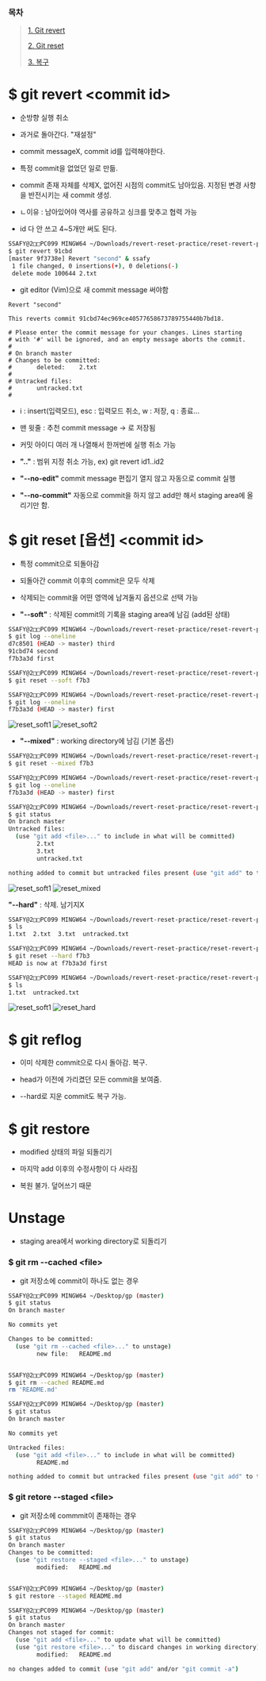 ### 목차

> [1. Git revert](#git-revert)
> 
> [2. Git reset](#git-reset)
> 
> [3. 복구](#git-reflog)



# $ git revert \<commit id>

- 순방향 실행 취소

- 과거로 돌아간다. "재설정"

- commit messageX, commit id를 입력해야한다.

- 특정 commit을 없었던 일로 만듦.

- commit 존재 자체를 삭제X, 없어진 시점의 commit도 남아있음. 지정된 변경 사항을 반전시키는 새 commit 생성.

- ㄴ이유 : 남아있어야 역사를 공유하고 싱크를 맞추고 협력 가능

- id 다 안 쓰고 4~5개만 써도 된다.

```bash
SSAFY@2□□PC099 MINGW64 ~/Downloads/revert-reset-practice/reset-revert-practice/revert (master)
$ git revert 91cbd
[master 9f3738e] Revert "second" & ssafy        
 1 file changed, 0 insertions(+), 0 deletions(-)
 delete mode 100644 2.txt
```

- git editor (Vim)으로 새 commit message 써야함

```vim
Revert "second"

This reverts commit 91cbd74ec969ce40577658673789755440b7bd18.

# Please enter the commit message for your changes. Lines starting
# with '#' will be ignored, and an empty message aborts the commit.
#
# On branch master
# Changes to be committed:
#       deleted:    2.txt
#
# Untracked files:
#       untracked.txt
#
```

- i : insert(입력모드), esc : 입력모드 취소, w : 저장, q : 종료...

- 맨 윗줄 : 추천 commit message -> 로 저장됨

- 커밋 아이디 여러 개 나열해서 한꺼번에 실행 취소 가능

- **".."** : 범위 지정 취소 가능, ex) git revert id1..id2

- **"--no-edit"** commit message 편집기 열지 않고 자동으로 commit 실행

- **"--no-commit"** 자동으로 commit을 하지 않고 add만 해서 staging area에 올리기만 함.



# $ git reset [옵션] \<commit id>

- 특정 commit으로 되돌아감

- 되돌아간 commit 이후의 commit은 모두  삭제

- 삭제되는 commit을 어떤 영역에 남겨둘지 옵션으로 선택 가능

- **"--soft"** : 삭제된 commit의 기록을 staging area에 남김 (add된 상태)

```bash
SSAFY@2□□PC099 MINGW64 ~/Downloads/revert-reset-practice/reset-revert-practice/reset/soft (master)
$ git log --oneline
d7c8501 (HEAD -> master) third
91cbd74 second
f7b3a3d first

SSAFY@2□□PC099 MINGW64 ~/Downloads/revert-reset-practice/reset-revert-practice/reset/soft (master)
$ git reset --soft f7b3

SSAFY@2□□PC099 MINGW64 ~/Downloads/revert-reset-practice/reset-revert-practice/reset/soft (master)
$ git log --oneline
f7b3a3d (HEAD -> master) first
```

![reset_soft1](images/git_reset_soft1.PNG) ![reset_soft2](images/git_reset_soft2.PNG)

- **"--mixed"** : working directory에 남김 (기본 옵션)

```bash
SSAFY@2□□PC099 MINGW64 ~/Downloads/revert-reset-practice/reset-revert-practice/reset/mixed (master)
$ git reset --mixed f7b3

SSAFY@2□□PC099 MINGW64 ~/Downloads/revert-reset-practice/reset-revert-practice/reset/mixed (master)
$ git log --oneline
f7b3a3d (HEAD -> master) first

SSAFY@2□□PC099 MINGW64 ~/Downloads/revert-reset-practice/reset-revert-practice/reset/mixed (master)
$ git status
On branch master
Untracked files:
  (use "git add <file>..." to include in what will be committed)
        2.txt
        3.txt
        untracked.txt

nothing added to commit but untracked files present (use "git add" to track)
```

![reset_soft1](images/git_reset_soft1.PNG) ![reset_mixed](images/git_reset_mixed.PNG)

**"--hard"** : 삭제. 남기지X

```bash
SSAFY@2□□PC099 MINGW64 ~/Downloads/revert-reset-practice/reset-revert-practice/reset/hard (master)
$ ls
1.txt  2.txt  3.txt  untracked.txt

SSAFY@2□□PC099 MINGW64 ~/Downloads/revert-reset-practice/reset-revert-practice/reset/hard (master)
$ git reset --hard f7b3
HEAD is now at f7b3a3d first

SSAFY@2□□PC099 MINGW64 ~/Downloads/revert-reset-practice/reset-revert-practice/reset/hard (master)
$ ls
1.txt  untracked.txt
```

![reset_soft1](images/git_reset_soft1.PNG) ![reset_hard](images/git_reset_hard.PNG)



# $ git reflog

- 이미 삭제한 commit으로 다시 돌아감. 복구.

- head가 이전에 가리켰던 모든 commit을 보여줌.

- --hard로 지운 commit도 복구 가능.

# $ git restore

- modified 상태의 파일 되돌리기

- 마지막 add 이후의 수정사항이 다 사라짐

- 복원 불가. 덮어쓰기 때문



# Unstage

- staging area에서 working directory로 되돌리기

### $ git rm --cached \<file>

- git 저장소에 commit이 하나도 없는 경우

```bash
SSAFY@2□□PC099 MINGW64 ~/Desktop/gp (master)
$ git status
On branch master

No commits yet

Changes to be committed:
  (use "git rm --cached <file>..." to unstage)
        new file:   README.md


SSAFY@2□□PC099 MINGW64 ~/Desktop/gp (master)
$ git rm --cached README.md 
rm 'README.md'

SSAFY@2□□PC099 MINGW64 ~/Desktop/gp (master)
$ git status
On branch master

No commits yet

Untracked files:
  (use "git add <file>..." to include in what will be committed)
        README.md

nothing added to commit but untracked files present (use "git add" to track)
```

### $ git retore --staged \<file>

- git 저장소에 commmit이 존재하는 경우

```bash
SSAFY@2□□PC099 MINGW64 ~/Desktop/gp (master)
$ git status
On branch master
Changes to be committed:
  (use "git restore --staged <file>..." to unstage)
        modified:   README.md


SSAFY@2□□PC099 MINGW64 ~/Desktop/gp (master)
$ git restore --staged README.md 

SSAFY@2□□PC099 MINGW64 ~/Desktop/gp (master)
$ git status
On branch master
Changes not staged for commit:
  (use "git add <file>..." to update what will be committed)
  (use "git restore <file>..." to discard changes in working directory)
        modified:   README.md

no changes added to commit (use "git add" and/or "git commit -a")
```


